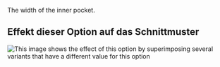 The width of the inner pocket.

## Effekt dieser Option auf das Schnittmuster

![This image shows the effect of this option by superimposing several variants that have a different value for this option](jaeger_innerpocketwidth_sample.svg "Effect of this option on the pattern")
